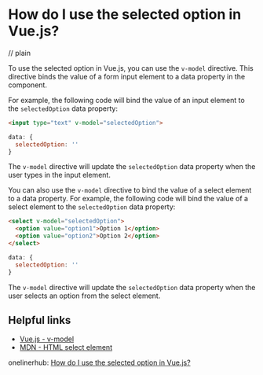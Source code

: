 # How do I use the selected option in Vue.js?
// plain

To use the selected option in Vue.js, you can use the `v-model` directive. This directive binds the value of a form input element to a data property in the component.

For example, the following code will bind the value of an input element to the `selectedOption` data property:

```html
<input type="text" v-model="selectedOption">
```

```javascript
data: {
  selectedOption: ''
}
```

The `v-model` directive will update the `selectedOption` data property when the user types in the input element.

You can also use the `v-model` directive to bind the value of a select element to a data property. For example, the following code will bind the value of a select element to the `selectedOption` data property:

```html
<select v-model="selectedOption">
  <option value="option1">Option 1</option>
  <option value="option2">Option 2</option>
</select>
```

```javascript
data: {
  selectedOption: ''
}
```

The `v-model` directive will update the `selectedOption` data property when the user selects an option from the select element.

## Helpful links
- [Vue.js - v-model](https://vuejs.org/v2/guide/forms.html#v-model)
- [MDN - HTML select element](https://developer.mozilla.org/en-US/docs/Web/HTML/Element/select)

onelinerhub: [How do I use the selected option in Vue.js?](https://onelinerhub.com/vue.js/how-do-i-use-the-selected-option-in-vue-js)